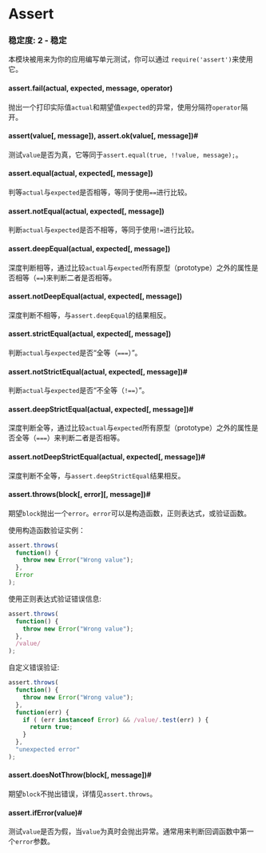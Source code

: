 # Assert

### 稳定度: 2 - 稳定
本模块被用来为你的应用编写单元测试，你可以通过
`require('assert')`来使用它。

#### assert.fail(actual, expected, message, operator)

抛出一个打印实际值`actual`和期望值`expected`的异常，使用分隔符`operator`隔开。

#### assert(value[, message]), assert.ok(value[, message])#
测试`value`是否为真，它等同于`assert.equal(true, !!value, message);`。

#### assert.equal(actual, expected[, message])
判等`actual`与`expected`是否相等，等同于使用`==`进行比较。


#### assert.notEqual(actual, expected[, message])
判断`actual`与`expected`是否不相等，等同于使用`!=`进行比较。

#### assert.deepEqual(actual, expected[, message])
深度判断相等，通过比较`actual`与`expected`所有原型（prototype）之外的属性是否相等（`==`)来判断二者是否相等。

#### assert.notDeepEqual(actual, expected[, message])
深度判断不相等，与`assert.deepEqual`的结果相反。

#### assert.strictEqual(actual, expected[, message])
判断`actual`与`expected`是否“全等（`===`）”。

#### assert.notStrictEqual(actual, expected[, message])#
判断`actual`与`expected`是否“不全等（`!==`）”。


#### assert.deepStrictEqual(actual, expected[, message])#
深度判断全等，通过比较`actual`与`expected`所有原型（prototype）之外的属性是否全等（`===`）来判断二者是否相等。

#### assert.notDeepStrictEqual(actual, expected[, message])#
深度判断不全等，与`assert.deepStrictEqual`结果相反。

#### assert.throws(block[, error][, message])#
期望`block`抛出一个`error`。`error`可以是构造函数，正则表达式，或验证函数。

使用构造函数验证实例：
```js
assert.throws(
  function() {
    throw new Error("Wrong value");
  },
  Error
);
```
使用正则表达式验证错误信息:
```js
assert.throws(
  function() {
    throw new Error("Wrong value");
  },
  /value/
);
```
自定义错误验证:
```js
assert.throws(
  function() {
    throw new Error("Wrong value");
  },
  function(err) {
    if ( (err instanceof Error) && /value/.test(err) ) {
      return true;
    }
  },
  "unexpected error"
);
```
#### assert.doesNotThrow(block[, message])#
期望`block`不抛出错误，详情见`assert.throws`。

#### assert.ifError(value)#
测试`value`是否为假，当`value`为真时会抛出异常。通常用来判断回调函数中第一个`error`参数。
